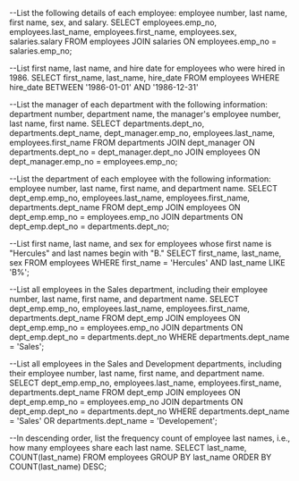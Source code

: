 --List the following details of each employee: employee number, last name, first name, sex, and salary.
SELECT employees.emp_no, employees.last_name, employees.first_name, employees.sex, salaries.salary
FROM employees
JOIN salaries
ON employees.emp_no = salaries.emp_no;


--List first name, last name, and hire date for employees who were hired in 1986.
SELECT first_name, last_name, hire_date
FROM employees
WHERE hire_date BETWEEN '1986-01-01' AND '1986-12-31'


--List the manager of each department with the following information: department number, department name, the manager's employee number, last name, first name.
SELECT departments.dept_no, departments.dept_name, dept_manager.emp_no, employees.last_name, employees.first_name
FROM departments
JOIN dept_manager
ON departments.dept_no = dept_manager.dept_no
JOIN employees
ON dept_manager.emp_no = employees.emp_no;


--List the department of each employee with the following information: employee number, last name, first name, and department name.
SELECT dept_emp.emp_no, employees.last_name, employees.first_name, departments.dept_name
FROM dept_emp
JOIN employees
ON dept_emp.emp_no = employees.emp_no
JOIN departments
ON dept_emp.dept_no = departments.dept_no;



--List first name, last name, and sex for employees whose first name is "Hercules" and last names begin with "B."
SELECT first_name, last_name, sex
FROM employees
WHERE first_name = 'Hercules'
AND last_name LIKE 'B%';


--List all employees in the Sales department, including their employee number, last name, first name, and department name.
SELECT dept_emp.emp_no, employees.last_name, employees.first_name, departments.dept_name
FROM dept_emp
JOIN employees
ON dept_emp.emp_no = employees.emp_no
JOIN departments
ON dept_emp.dept_no = departments.dept_no
WHERE departments.dept_name = 'Sales';


--List all employees in the Sales and Development departments, including their employee number, last name, first name, and department name.
SELECT dept_emp.emp_no, employees.last_name, employees.first_name, departments.dept_name
FROM dept_emp
JOIN employees
ON dept_emp.emp_no = employees.emp_no
JOIN departments
ON dept_emp.dept_no = departments.dept_no
WHERE departments.dept_name = 'Sales'
OR departments.dept_name = 'Developement';

--In descending order, list the frequency count of employee last names, i.e., how many employees share each last name.
SELECT last_name, COUNT(last_name)
FROM employees
GROUP BY last_name
ORDER BY COUNT(last_name) DESC;





